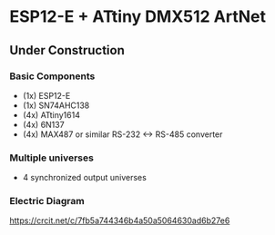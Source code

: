 # ESP12-E + ATtiny DMX512 ArtNet

## Under Construction

### Basic Components

- (1x) ESP12-E
- (1x) SN74AHC138
- (4x) ATtiny1614
- (4x) 6N137
- (4x) MAX487 or similar RS-232 <-> RS-485 converter

### Multiple universes

- 4 synchronized output universes

### Electric Diagram

https://crcit.net/c/7fb5a744346b4a50a5064630ad6b27e6

